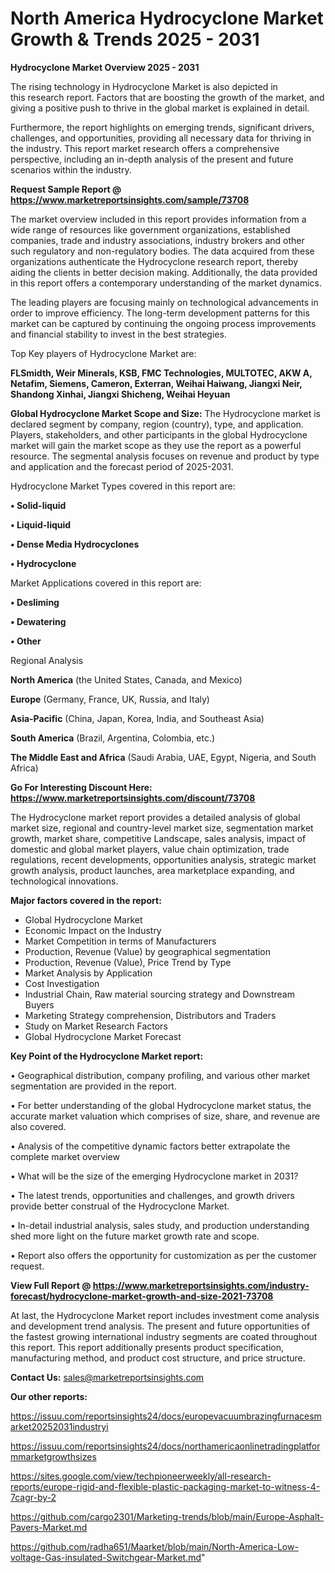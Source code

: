 # North America Hydrocyclone Market Growth & Trends 2025 - 2031

<Strong> Hydrocyclone Market Overview 2025 - 2031</strong>

The rising technology in Hydrocyclone Market is also depicted in this research report. Factors that are boosting the growth of the market, and giving a positive push to thrive in the global market is explained in detail.

Furthermore, the report highlights on emerging trends, significant drivers, challenges, and opportunities, providing all necessary data for thriving in the industry. This report market research offers a comprehensive perspective, including an in-depth analysis of the present and future scenarios within the industry.

<strong>Request Sample Report @ <a href=https://www.marketreportsinsights.com/sample/73708>https://www.marketreportsinsights.com/sample/73708</a></strong>

The market overview included in this report provides information from a wide range of resources like government organizations, established companies, trade and industry associations, industry brokers and other such regulatory and non-regulatory bodies. The data acquired from these organizations authenticate the Hydrocyclone research report, thereby aiding the clients in better decision making. Additionally, the data provided in this report offers a contemporary understanding of the market dynamics.

The leading players are focusing mainly on technological advancements in order to improve efficiency. The long-term development patterns for this market can be captured by continuing the ongoing process improvements and financial stability to invest in the best strategies.

Top Key players of Hydrocyclone Market are:

<strong>FLSmidth, Weir Minerals, KSB, FMC Technologies, MULTOTEC, AKW A, Netafim, Siemens, Cameron, Exterran, Weihai Haiwang, Jiangxi Neir, Shandong Xinhai, Jiangxi Shicheng, Weihai Heyuan</strong>

<strong><b>Global Hydrocyclone Market Scope and Size:</b></strong>
The Hydrocyclone market is declared segment by company, region (country), type, and application. Players, stakeholders, and other participants in the global Hydrocyclone market will gain the market scope as they use the report as a powerful resource. The segmental analysis focuses on revenue and product by type and application and the forecast period of 2025-2031.

Hydrocyclone Market Types covered in this report are:

<strong>• Solid-liquid

• Liquid-liquid

• Dense Media Hydrocyclones

• Hydrocyclone</strong>

Market Applications covered in this report are:

<strong>• Desliming

• Dewatering

• Other</strong> 

Regional Analysis

<strong>North America</strong> (the United States, Canada, and Mexico)

<strong>Europe</strong> (Germany, France, UK, Russia, and Italy)

<strong>Asia-Pacific</strong> (China, Japan, Korea, India, and Southeast Asia)

<strong>South America</strong> (Brazil, Argentina, Colombia, etc.)

<strong>The Middle East and Africa</strong> (Saudi Arabia, UAE, Egypt, Nigeria, and South Africa)

<strong>Go For Interesting Discount Here: <a href=https://www.marketreportsinsights.com/discount/73708>https://www.marketreportsinsights.com/discount/73708</a></strong>

The Hydrocyclone market report provides a detailed analysis of global market size, regional and country-level market size, segmentation market growth, market share, competitive Landscape, sales analysis, impact of domestic and global market players, value chain optimization, trade regulations, recent developments, opportunities analysis, strategic market growth analysis, product launches, area marketplace expanding, and technological innovations.

<strong><b>Major factors covered in the report:</b></strong>
<ul>
  <li>Global Hydrocyclone Market </li>
  <li>Economic Impact on the Industry</li>
  <li>Market Competition in terms of Manufacturers</li>
  <li>Production, Revenue (Value) by geographical segmentation</li>
  <li>Production, Revenue (Value), Price Trend by Type</li>
  <li>Market Analysis by Application</li>
  <li>Cost Investigation</li>
  <li>Industrial Chain, Raw material sourcing strategy and Downstream Buyers</li>
  <li>Marketing Strategy comprehension, Distributors and Traders</li>
  <li>Study on Market Research Factors</li>
  <li>Global Hydrocyclone Market Forecast</li>
</ul>

<strong><b>Key Point of the Hydrocyclone Market report:</b></strong>

• Geographical distribution, company profiling, and various other market segmentation are provided in the report.

• For better understanding of the global Hydrocyclone market status, the accurate market valuation which comprises of size, share, and revenue are also covered.

• Analysis of the competitive dynamic factors better extrapolate the complete market overview

• What will be the size of the emerging Hydrocyclone market in 2031?

• The latest trends, opportunities and challenges, and growth drivers provide better construal of the Hydrocyclone Market.

• In-detail industrial analysis, sales study, and production understanding shed more light on the future market growth rate and scope.

• Report also offers the opportunity for customization as per the customer request.

<strong><b>View Full Report @ <a href=https://www.marketreportsinsights.com/industry-forecast/hydrocyclone-market-growth-and-size-2021-73708>https://www.marketreportsinsights.com/industry-forecast/hydrocyclone-market-growth-and-size-2021-73708</a></b></strong>


At last, the Hydrocyclone Market report includes investment come analysis and development trend analysis. The present and future opportunities of the fastest growing international industry segments are coated throughout this report. This report additionally presents product specification, manufacturing method, and product cost structure, and price structure.

<strong>Contact Us:</strong>
sales@marketreportsinsights.com

<strong>Our other reports:</strong>

<a href=https://issuu.com/reportsinsights24/docs/europevacuumbrazingfurnacesmarket20252031industryi>https://issuu.com/reportsinsights24/docs/europevacuumbrazingfurnacesmarket20252031industryi</a>

<a href=https://issuu.com/reportsinsights24/docs/northamericaonlinetradingplatformmarketgrowthsizes>https://issuu.com/reportsinsights24/docs/northamericaonlinetradingplatformmarketgrowthsizes</a>

<a href=https://sites.google.com/view/techpioneerweekly/all-research-reports/europe-rigid-and-flexible-plastic-packaging-market-to-witness-4-7cagr-by-2>https://sites.google.com/view/techpioneerweekly/all-research-reports/europe-rigid-and-flexible-plastic-packaging-market-to-witness-4-7cagr-by-2</a>

<a href=https://github.com/cargo2301/Marketing-trends/blob/main/Europe-Asphalt-Pavers-Market.md>https://github.com/cargo2301/Marketing-trends/blob/main/Europe-Asphalt-Pavers-Market.md</a>

<a href=https://github.com/radha651/Maarket/blob/main/North-America-Low-voltage-Gas-insulated-Switchgear-Market.md>https://github.com/radha651/Maarket/blob/main/North-America-Low-voltage-Gas-insulated-Switchgear-Market.md</a>"
